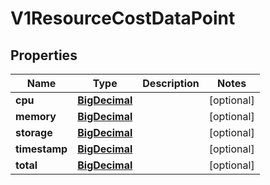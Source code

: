 # V1ResourceCostDataPoint

## Properties
Name | Type | Description | Notes
------------ | ------------- | ------------- | -------------
**cpu** | [**BigDecimal**](BigDecimal.md) |  |  [optional]
**memory** | [**BigDecimal**](BigDecimal.md) |  |  [optional]
**storage** | [**BigDecimal**](BigDecimal.md) |  |  [optional]
**timestamp** | [**BigDecimal**](BigDecimal.md) |  |  [optional]
**total** | [**BigDecimal**](BigDecimal.md) |  |  [optional]
